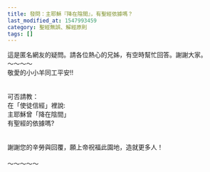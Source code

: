 ```yaml
---
title: 發問：主耶穌『降在陰間』，有聖經依據嗎？
last_modified_at: 1547993459
category: 聖經無誤、解經原則
tags: []
---
```


<p>這是匿名網友的疑問。請各位熱心的兄姊，有空時幫忙回答。謝謝大家。<br/><!--more-->～～～～<br/>敬愛的小小羊同工平安!!<br/><br/><br/>可否請教：<br/>在「使徒信經」裡說:<br/>主耶穌曾「降在陰間」<br/>有聖經的依據嗎?<br/><br/><br/>謝謝您的辛勞與回覆，願上帝祝福此園地，造就更多人！<br/><br/>～～～～～<br/><br/><br/>
</p>